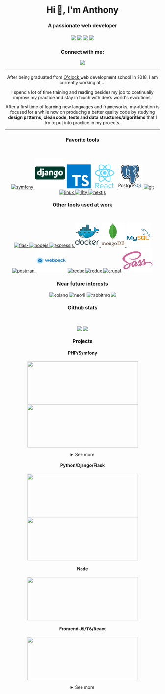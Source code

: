 
<h1 align="center">Hi 👋, I'm Anthony</h1>
<h3 align="center">A passionate web developer</h3>

<h3 align="center">
<img src="https://img.shields.io/badge/-PHP-blue?style=flat&logo=php"/>
<img src="https://img.shields.io/badge/-Python-green?style=flat&logo=python"/>
<img src="https://img.shields.io/badge/-Typescript-lightgrey?style=flat&logo=typescript"/>
<img src="https://img.shields.io/badge/-Javascript-orange?style=flat&logo=javascript">
</h3>

<h3 align="center">Connect with me:</h3>
<p align="center">
<a href="https://linkedin.com/in/anthony-paulin"><img src="https://img.shields.io/badge/-LinkedIn-blue?logo=linkedin&style=for-the-badge"/></a>
</p>

---

<p align="center">
After being graduated from <a href="https://oclock.io" target="_blank" rel="noreferrer"> O'clock </a> web development school in 2018, I am currently working at ...</p>
<p align="center">
I spend a lot of time training and reading besides my job to continually improve my practice and stay in touch with dev's world's evolutions.
</p>
<p align="center">
After a first time of learning new languages and frameworks, my attention is focused for a while now on producing a better quality code by studying <strong>design patterns, clean code, tests and data structures/algorithms</strong> that I try to put into practice in my projects.

</p>

---

<h3 align="center" id="tools"><b> Favorite tools</b></h3>
<br/>
<p align="center">
<a href="https://symfony.com" target="_blank" rel="noreferrer"> <img src="https://symfony.com/logos/symfony_black_03.svg" alt="symfony" width="80" height="80"/> </a> <a href="https://www.djangoproject.com/" target="_blank" rel="noreferrer"> <img src="https://raw.githubusercontent.com/devicons/devicon/master/icons/django/django-original.svg" alt="django" width="100" height="100"/></a> <a href="https://www.typescriptlang.org/" target="_blank" rel="noreferrer"> <img src="https://raw.githubusercontent.com/devicons/devicon/master/icons/typescript/typescript-original.svg" alt="typescript" width="80" height="80"/> </a><a href="https://reactjs.org/" target="_blank" rel="noreferrer"> <img src="https://raw.githubusercontent.com/devicons/devicon/master/icons/react/react-original-wordmark.svg" alt="react" width="80" height="80"/> </a> <a href="https://www.postgresql.org" target="_blank" rel="noreferrer"> <img src="https://raw.githubusercontent.com/devicons/devicon/master/icons/postgresql/postgresql-original-wordmark.svg" alt="postgresql" width="80" height="80"/> </a><a href="https://git-scm.com/" target="_blank" rel="noreferrer"> <img src="https://www.vectorlogo.zone/logos/git-scm/git-scm-ar21.svg" alt="git" width="100" height="80"/> </a> <a href="https://www.linux.org/" target="_blank" rel="noreferrer"> <img src="https://www.vectorlogo.zone/logos/linux/linux-ar21.svg" alt="linux" width="100" height="80"/> </a><a href="https://www.11ty.dev/" target="_blank" rel="noreferrer"> <img src="https://gist.githubusercontent.com/vivek32ta/c7f7bf583c1fb1c58d89301ea40f37fd/raw/f4c85cce5790758286b8f155ef9a177710b995df/11ty.svg" alt="11ty" width="80" height="80"/>
 <a href="https://nextjs.org/" target="_blank" rel="noreferrer"> <img src="https://cdn.worldvectorlogo.com/logos/nextjs-2.svg" alt="nextjs" width="80" height="80"/> </a> 
</p>

<h3 align="center"><b>Other tools used at work</b></h3>
<br/>
<p align="center">
<a href="https://flask.palletsprojects.com/" target="_blank" rel="noreferrer"> <img src="https://www.vectorlogo.zone/logos/pocoo_flask/pocoo_flask-ar21.svg" alt="flask" width="100" height="80"/> </a> <a href="http://nodejs.com" target="_blank" rel="noreferrer"> <img src="https://www.vectorlogo.zone/logos/nodejs/nodejs-ar21.svg" alt="nodejs" width="100" height="80"/> </a> <a href="http://expressjs.com" target="_blank" rel="noreferrer"> <img src="https://www.vectorlogo.zone/logos/expressjs/expressjs-ar21.svg" alt="expressjs" width="100" height="80"/> </a>  <a href="https://www.docker.com/" target="_blank" rel="noreferrer"> <img src="https://raw.githubusercontent.com/devicons/devicon/master/icons/docker/docker-original-wordmark.svg" alt="docker" width="80" height="80"/> </a> <a href="https://www.mongodb.com/" target="_blank" rel="noreferrer"> <img src="https://raw.githubusercontent.com/devicons/devicon/master/icons/mongodb/mongodb-original-wordmark.svg" alt="mongodb" width="80" height="80"/> </a> <a href="https://www.mysql.com/" target="_blank" rel="noreferrer"> <img src="https://raw.githubusercontent.com/devicons/devicon/master/icons/mysql/mysql-original-wordmark.svg" alt="mysql" width="80" height="80"/> </a>
<a href="https://postman.com" target="_blank" rel="noreferrer"> <img src="https://www.vectorlogo.zone/logos/getpostman/getpostman-ar21.svg" alt="postman" width="120" height="80"/> </a><a href="https://webpack.js.org" target="_blank" rel="noreferrer"> <img src="https://raw.githubusercontent.com/devicons/devicon/d00d0969292a6569d45b06d3f350f463a0107b0d/icons/webpack/webpack-original-wordmark.svg" alt="webpack" width="100" height="80"/> </a><a href="https://redux.js.org" target="_blank" rel="noreferrer"> <img src="https://raw.githubusercontent.com/prplx/svg-logos/5585531d45d294869c4eaab4d7cf2e9c167710a9/svg/redux.svg" alt="redux" width="80" height="80"/> </a><a href="https://memcached.org" target="_blank" rel="noreferrer"> <img src="https://www.vectorlogo.zone/logos/memcached/memcached-ar21.svg" alt="redux" width="100" height="80"/> </a> <a href="https://drupal.com" target="_blank" rel="noreferrer"> <img src="https://www.vectorlogo.zone/logos/drupal/drupal-ar21.svg" alt="drupal" width="100" height="80"/> </a><a href="https://sass-lang.com" target="_blank" rel="noreferrer"> <img src="https://raw.githubusercontent.com/devicons/devicon/master/icons/sass/sass-original.svg" alt="sass" width="100" height="80"/> </a>
</p>

<h3 align="center"><b>Near future interests</b></h3>

<p align="center"><a href="https://golang.com/" target="_blank" rel="noreferrer"> <img src="https://www.vectorlogo.zone/logos/golang/golang-ar21.svg" alt="golang" width="80" height="80"/>
<a href="https://neo4j.com//" target="_blank" rel="noreferrer"> <img src="https://www.vectorlogo.zone/logos/neo4j/neo4j-ar21.svg" alt="neo4j" width="100" height="80"/>
<a href="https://www.rabbitmq.com/" target="_blank" rel="noreferrer"><img src="https://www.vectorlogo.zone/logos/rabbitmq/rabbitmq-ar21.svg" alt="rabbitmq"/></a>
<a href="https://www.elastic.co/" target="_blank" rel="noreferrer"> <img src="https://www.vectorlogo.zone/logos/elastic/elastic-ar21.svg"/></a>

</p>

<h3 align="center"><b>Github stats</b></h3>
<br/>
<p align="center">
 <img align="center" src="https://github-readme-stats.vercel.app/api?username=Tonyp85-25&theme=tokyonight&count_private=true"  />
 <img align="center" src="https://github-readme-stats.vercel.app/api/top-langs/?username=Tonyp85-25&hide=css,html,twig&theme=onedark&count_private=true&layout=compact"  height="195"/>

<!-- [![Anurag's GitHub stats](https://github-readme-stats.vercel.app/api?username=Tonyp85-25&theme=tokyonight&count_private=true)](https://github.com/anuraghazra/github-readme-stats) [![Top Langs](https://github-readme-stats.vercel.app/api/top-langs/?username=Tonyp85-25&hide=css,html,twig&theme=onedark&count_private=true)](https://github.com/anuraghazra/github-readme-stats) -->

</p>

<h3 align="center" id="projects"><b>Projects</b></h3>


<h4 align="center">PHP/Symfony</h4>

<p align="center">
<a href="https://github.com/Tonyp85-25/api-example">
  <img align="center" src="https://github-readme-stats.vercel.app/api/pin/?username=Tonyp85-25&repo=api-example" height="140" width="360"/>
</a>
<a href="https://github.com/Tonyp85-25/laboutique">
  <img align="center" src="https://github-readme-stats.vercel.app/api/pin/?username=Tonyp85-25&repo=laboutique" height="140" width="360" />
</a>
 </p>
<details align="center">
<summary> See more</summary>
 <p align="center">
<a href="https://github.com/Tonyp85-25/Oquiz">
  <img align="center" height="180" width="360" src="https://github-readme-stats.vercel.app/api/pin/?username=Tonyp85-25&repo=Oquiz" />
</a>
  <a href="https://github.com/Tonyp85-25/faqoclock">
  <img align="center" height="180" width="360" src="https://github-readme-stats.vercel.app/api/pin/?username=Tonyp85-25&repo=faqoclock" />
</a>
<a href="https://github.com/Tonyp85-25/cauldron_overflow">
  <img align="center" src="https://github-readme-stats.vercel.app/api/pin/?repo=cauldron_overflow&username=Tonyp85-25" height="140" width="360" />
</a>
<a href="https://github.com/Tonyp85-25/service-container">
  <img align="center" src="https://github-readme-stats.vercel.app/api/pin/?username=Tonyp85-25&repo=service-container" height="140" width="360" />
</a>
<a href="https://github.com/Tonyp85-25/php-unit">
  <img align="center" src="https://github-readme-stats.vercel.app/api/pin/?username=Tonyp85-25&repo=php-unit" height="140" width="360" />
</a>
  <a href="https://github.com/Tonyp85-25/phpunit_and_selenium">
  <img align="center" src="https://github-readme-stats.vercel.app/api/pin/?username=Tonyp85-25&repo=phpunit_and_selenium" height="140" width="360" />
</a>
<!-- <a href="https://github.com/Tonyp85-25/symfo-eval-faq-o-clock-Tonyp85-25">
  <img align="center" src="https://github-readme-stats.vercel.app/api/pin/?username=Tonyp85-25&repo=symfo-eval-faq-o-clock-Tonyp85-25" height="140" width="360" />
</a> -->
  </p>
</details>
</p>

<h4 align="center">Python/Django/Flask</h4>

<p align="center">
<a href="https://github.com/Tonyp85-25/btre_project">
<img align="center" src="https://github-readme-stats.vercel.app/api/pin/?repo=btre_project&username=Tonyp85-25" height="140" width="360" /></a>
<a href="https://github.com/Tonyp85-25/DB_APIREST">
<img align="center" src="https://github-readme-stats.vercel.app/api/pin/?username=Tonyp85-25&repo=DB_APIREST" height="140" width="360" />
</a>
<!-- <details>
<summary></summary>
</details> -->
</p>

<h4 align="center">Node</h4>

<p align="center">
<a href="https://github.com/Tonyp85-25/postgres-api">
  <img align="center" src="https://github-readme-stats.vercel.app/api/pin/?username=Tonyp85-25&repo=postgres-api" height="140" width="360" />
</a>
<!-- <details>
    <summary>Node</summary>
</details> -->
</p>

<h4 align="center">Frontend JS/TS/React</h4>

<p align="center">
 <a href="https://github.com/Tonyp85-25/jotto-app">
  <img align="center" src="https://github-readme-stats.vercel.app/api/pin/?username=Tonyp85-25&repo=jotto-app" height="140" width="360" />
</a>
<details align="center">
<summary>See more</summary>
<p align="center">
 <a href="https://github.com/Tonyp85-25/typescriptApp">
  <img align="center" src="https://github-readme-stats.vercel.app/api/pin/?repo=typescriptApp&username=Tonyp85-25" height="140" width="360" />
</a>
<a href="https://github.com/Tonyp85-25/demographicApp">
  <img align="center" src="https://github-readme-stats.vercel.app/api/pin/?repo=demographicApp&username=Tonyp85-25" height="140" width="360" />
</a>
<a href="https://github.com/Tonyp85-25/movies-react-app">
  <img align="center" src="https://github-readme-stats.vercel.app/api/pin/?username=Tonyp85-25&repo=movies-react-app" height="140" width="360" />
</a>
 <a href="https://o-clock-hyperspace.github.io/evaluation-js-memory-Tonyp85-25/">Memory game</a
 </p>
</details>
</p>
